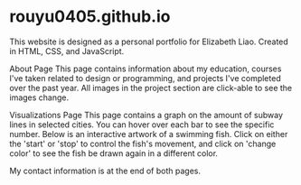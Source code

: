 # rouyu0405.github.io
This website is designed as a personal portfolio for Elizabeth Liao.
Created in HTML, CSS, and JavaScript.

About Page
This page contains information about my education, courses I've taken related to design or programming, and projects I've completed over the past year.
All images in the project section are click-able to see the images change.

Visualizations Page
This page contains a graph on the amount of subway lines in selected cities. You can hover over each bar to see the specific number.
Below is an interactive artwork of a swimming fish. Click on either the 'start' or 'stop' to control the fish's movement, and click on 'change color' to see the fish be drawn again in a different color.

My contact information is at the end of both pages.
